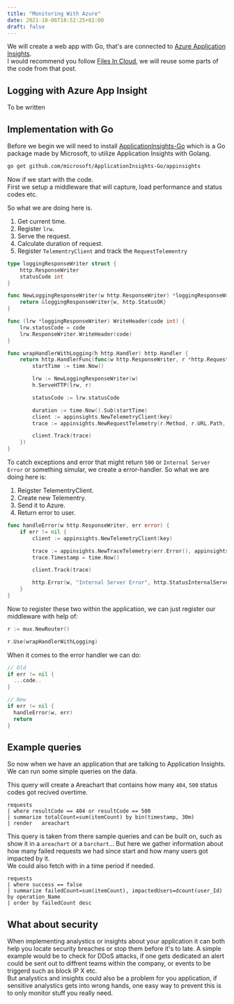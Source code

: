 ```yaml
---
title: "Monitoring With Azure"
date: 2021-10-06T18:52:25+02:00
draft: false
---
```


We will create a web app with Go, that's are connected to [Azure Application Insights](https://docs.microsoft.com/en-us/azure/azure-monitor/app/app-insights-overview).  
I would recommend you follow [Files In Cloud](https://blog.letnh.com/files-in-cloud/), we will reuse some parts of the code from that post.


## Logging with Azure App Insight
To be written


## Implementation with Go
Before we begin we will need to install [ApplicationInsights-Go](https://github.com/Microsoft/ApplicationInsights-Go) which is a Go package made by Microsoft, to utilize Application Insights with Golang.

```bash
go get github.com/microsoft/ApplicationInsights-Go/appinsights
```

Now if we start with the code.  
First we setup a middleware that will capture, load performance and status codes etc.

So what we are doing here is.
1. Get current time.
2. Register `lrw`.
3. Serve the request.
4. Calculate duration of request.
5. Register `TelementryClient` and track the `RequestTelementry`
```go
type loggingResponseWriter struct {
	http.ResponseWriter
	statusCode int
}

func NewLoggingResponseWriter(w http.ResponseWriter) *loggingResponseWriter {
	return &loggingResponseWriter{w, http.StatusOK}
}

func (lrw *loggingResponseWriter) WriteHeader(code int) {
	lrw.statusCode = code
	lrw.ResponseWriter.WriteHeader(code)
}

func wrapHandlerWithLogging(h http.Handler) http.Handler {
	return http.HandlerFunc(func(w http.ResponseWriter, r *http.Request) {
		startTime := time.Now()

		lrw := NewLoggingResponseWriter(w)
		h.ServeHTTP(lrw, r)

		statusCode := lrw.statusCode

		duration := time.Now().Sub(startTime)
		client := appinsights.NewTelemetryClient(key)
		trace := appinsights.NewRequestTelemetry(r.Method, r.URL.Path, duration, strconv.Itoa(statusCode))

		client.Track(trace)
	})
}
```

To catch exceptions and error that might return `500` or `Internal Server Error` or something simular, we create a error-handler.
So what we are doing here is:
1. Reigster TelementryClient.
2. Create new Telementry.
3. Send it to Azure.
4. Return error to user.

```go
func handleError(w http.ResponseWriter, err error) {
	if err != nil {
		client := appinsights.NewTelemetryClient(key)

		trace := appinsights.NewTraceTelemetry(err.Error(), appinsights.Error)
		trace.Timestamp = time.Now()

		client.Track(trace)

		http.Error(w, "Internal Server Error", http.StatusInternalServerError)
	}
}
```

Now to register these two within the application, we can just register our middleware with help of:
```go
r := mux.NewRouter()

r.Use(wrapHandlerWithLogging)
```

When it comes to the error handler we can do:
```go
// Old 
if err != nil {
  ...code..
}

// New 
if err != nil {
  handleError(w, err)
  return
}

```

## Example queries
So now when we have an application that are talking to Application Insights.
We can run some simple queries on the data.

This query will create a Areachart that contains how many `404`, `500` status codes got recived overtime.
```
requests
| where resultCode == 404 or resultCode == 500
| summarize totalCount=sum(itemCount) by bin(timestamp, 30m)
| render   areachart   
```

This query is taken from there sample queries and can be built on, such as show it in a `areachart` or a `barchart`...
But here we gather information about how many failed requests we had since start and how many users got impacted by it.  
We could also fetch with in a time period if needed.
```
requests
| where success == false
| summarize failedCount=sum(itemCount), impactedUsers=dcount(user_Id) by operation_Name
| order by failedCount desc
```

## What about security
When implementing analystics or insights about your application it can both help you locate security breaches or stop them before it's to late. A simple example would be to check for DDoS attacks, if one gets dedicated an alert could be sent out to diffrent teams within the company, or events to be triggerd such as block IP X etc.  
But analystics and insights could also be a problem for you application, if sensitive analystics gets into wrong hands, one easy way to prevent this is to only monitor stuff you really need.

